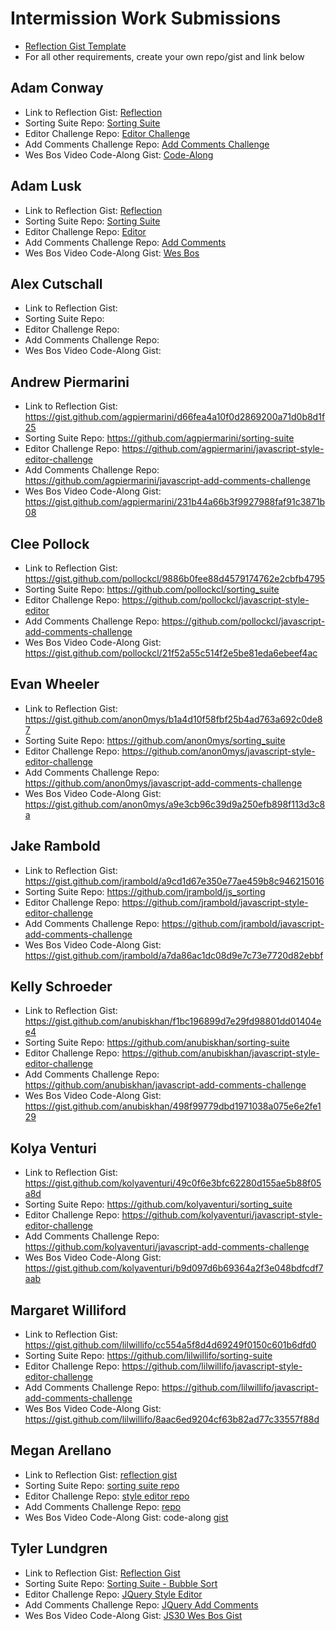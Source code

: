 # Intermission Work Submissions

* [Reflection Gist Template](https://gist.github.com/case-eee/6a5b06bf88c3fa82d9498c6763314ae4)
* For all other requirements, create your own repo/gist and link below

## Adam Conway
- Link to Reflection Gist: [Reflection](https://gist.github.com/adam-conway/62ef72b0b42a57aa5a3a6ee80a6a13f1)
- Sorting Suite Repo: [Sorting Suite](https://github.com/adam-conway/sorting-suite)
- Editor Challenge Repo: [Editor Challenge](https://github.com/adam-conway/javascript-style-editor-challenge)
- Add Comments Challenge Repo: [Add Comments Challenge](https://github.com/adam-conway/javascript-add-comments-challenge)
- Wes Bos Video Code-Along Gist: [Code-Along](https://gist.github.com/adam-conway/65f5d005a14e66297d71456873655884)

## Adam Lusk
- Link to Reflection Gist: [Reflection](https://gist.github.com/Vadlusk/102481b75ff7f9e8244f837036590612)
- Sorting Suite Repo: [Sorting Suite](https://github.com/Vadlusk/sorting-suite)
- Editor Challenge Repo: [Editor](https://github.com/Vadlusk/javascript-style-editor-challenge)
- Add Comments Challenge Repo: [Add Comments](https://github.com/Vadlusk/javascript-add-comments-challenge)
- Wes Bos Video Code-Along Gist: [Wes Bos](https://gist.github.com/Vadlusk/eb5445386fc281983ae913c44dac843d)

## Alex Cutschall
- Link to Reflection Gist:
- Sorting Suite Repo:
- Editor Challenge Repo:
- Add Comments Challenge Repo:
- Wes Bos Video Code-Along Gist:

## Andrew Piermarini
- Link to Reflection Gist: https://gist.github.com/agpiermarini/d66fea4a10f0d2869200a71d0b8d1f25
- Sorting Suite Repo: https://github.com/agpiermarini/sorting-suite
- Editor Challenge Repo: https://github.com/agpiermarini/javascript-style-editor-challenge
- Add Comments Challenge Repo: https://github.com/agpiermarini/javascript-add-comments-challenge
- Wes Bos Video Code-Along Gist: https://gist.github.com/agpiermarini/231b44a66b3f9927988faf91c3871b08

## Clee Pollock
- Link to Reflection Gist: https://gist.github.com/pollockcl/9886b0fee88d4579174762e2cbfb4795
- Sorting Suite Repo: https://github.com/pollockcl/sorting_suite
- Editor Challenge Repo: https://github.com/pollockcl/javascript-style-editor
- Add Comments Challenge Repo: https://github.com/pollockcl/javascript-add-comments-challenge
- Wes Bos Video Code-Along Gist: https://gist.github.com/pollockcl/21f52a55c514f2e5be81eda6ebeef4ac

## Evan Wheeler
- Link to Reflection Gist: https://gist.github.com/anon0mys/b1a4d10f58fbf25b4ad763a692c0de87
- Sorting Suite Repo: https://github.com/anon0mys/sorting_suite
- Editor Challenge Repo: https://github.com/anon0mys/javascript-style-editor-challenge
- Add Comments Challenge Repo: https://github.com/anon0mys/javascript-add-comments-challenge
- Wes Bos Video Code-Along Gist: https://gist.github.com/anon0mys/a9e3cb96c39d9a250efb898f113d3c8a

## Jake Rambold
- Link to Reflection Gist: https://gist.github.com/jrambold/a9cd1d67e350e77ae459b8c946215016
- Sorting Suite Repo: https://github.com/jrambold/js_sorting
- Editor Challenge Repo: https://github.com/jrambold/javascript-style-editor-challenge
- Add Comments Challenge Repo: https://github.com/jrambold/javascript-add-comments-challenge
- Wes Bos Video Code-Along Gist: https://gist.github.com/jrambold/a7da86ac1dc08d9e7c73e7720d82ebbf

## Kelly Schroeder
- Link to Reflection Gist: https://gist.github.com/anubiskhan/f1bc196899d7e29fd98801dd01404ee4
- Sorting Suite Repo: https://github.com/anubiskhan/sorting-suite
- Editor Challenge Repo: https://github.com/anubiskhan/javascript-style-editor-challenge
- Add Comments Challenge Repo: https://github.com/anubiskhan/javascript-add-comments-challenge
- Wes Bos Video Code-Along Gist: https://gist.github.com/anubiskhan/498f99779dbd1971038a075e6e2fe129

## Kolya Venturi
- Link to Reflection Gist: https://gist.github.com/kolyaventuri/49c0f6e3bfc62280d155ae5b88f05a8d
- Sorting Suite Repo: https://github.com/kolyaventuri/sorting_suite
- Editor Challenge Repo: https://github.com/kolyaventuri/javascript-style-editor-challenge
- Add Comments Challenge Repo: https://github.com/kolyaventuri/javascript-add-comments-challenge
- Wes Bos Video Code-Along Gist: https://gist.github.com/kolyaventuri/b9d097d6b69364a2f3e048bdfcdf7aab

## Margaret Williford
- Link to Reflection Gist: https://gist.github.com/lilwillifo/cc554a5f8d4d69249f0150c601b6dfd0
- Sorting Suite Repo: https://github.com/lilwillifo/sorting-suite
- Editor Challenge Repo: https://github.com/lilwillifo/javascript-style-editor-challenge
- Add Comments Challenge Repo: https://github.com/lilwillifo/javascript-add-comments-challenge
- Wes Bos Video Code-Along Gist: https://gist.github.com/lilwillifo/8aac6ed9204cf63b82ad77c33557f88d

## Megan Arellano
- Link to Reflection Gist: [reflection gist](https://gist.github.com/ssciolist/0197219f47d0e82f37713ccb5f48c2a6)
- Sorting Suite Repo: [sorting suite repo](https://github.com/ssciolist/sorting-suite)
- Editor Challenge Repo: [style editor repo](https://github.com/ssciolist/javascript-style-editor-challenge)
- Add Comments Challenge Repo: [repo](https://github.com/ssciolist/javascript-add-comments-challenge)
- Wes Bos Video Code-Along Gist: code-along [gist](https://gist.github.com/ssciolist/80032c6f4ff94a2b39a3bd9aecf80e65)

## Tyler Lundgren
- Link to Reflection Gist: [Reflection Gist](https://gist.github.com/nergdnvlt/5c71fe5f57af941aa49f35d9d0a049b9)
- Sorting Suite Repo: [Sorting Suite - Bubble Sort](https://github.com/nergdnvlt/sorting_suite)
- Editor Challenge Repo: [JQuery Style Editor](https://github.com/nergdnvlt/style_editor)
- Add Comments Challenge Repo: [JQuery Add Comments](https://github.com/nergdnvlt/javascript-add-comments-challenge)
- Wes Bos Video Code-Along Gist: [JS30 Wes Bos Gist](https://gist.github.com/nergdnvlt/00b022dddc7f952d5c767224d9eda427)
